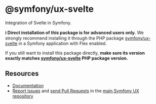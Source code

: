 # @symfony/ux-svelte

Integration of Svelte in Symfony.

**ℹ️ Direct installation of this package is for advanced users only.** We strongly recommend installing it through the PHP package [symfony/ux-svelte](https://packagist.org/packages/symfony/ux-svelte) in a Symfony application with Flex enabled.

If you still want to install this package directly, **make sure its version exactly matches [symfony/ux-svelte](https://packagist.org/packages/symfony/ux-svelte) PHP package version.**

## Resources

-   [Documentation](https://symfony.com/bundles/ux-svelte/current/index.html)
-   [Report issues](https://github.com/symfony/ux/issues) and
    [send Pull Requests](https://github.com/symfony/ux/pulls)
    in the [main Symfony UX repository](https://github.com/symfony/ux)
